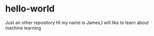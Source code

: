 # hello-world
Just an other repository
Hi my name is James,I will like to learn about machine learning
